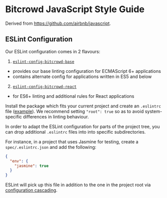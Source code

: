 # Bitcrowd JavaScript Style Guide

Derived from https://github.com/airbnb/javascript.

## ESLint Configuration

Our ESLint configuration comes in 2 flavours:

1. [`eslint-config-bitcrowd-base`](packages/eslint-config-bitcrowd-base)
  - provides our base linting configuration for ECMAScript 6+ applications
  - contains alternate config for applications written in ES5 and below
2. [`eslint-config-bitcrowd-react`](packages/eslint-config-bitcrowd-react)
  - for ES6+ linting and additional rules for React applications

Install the package which fits your current project and create an `.eslintrc`
file ([example](linters/.eslintrc.json)). We recommend setting `"root": true`
so as to avoid system-specific differences in linting behaviour.

In order to adapt the ESLint configuration for parts of the project tree,
you can drop additional `.eslintrc` files into into specific subdirectories.

For instance, in a project that uses Jasmine for testing,
create a `spec/.eslintrc.json` and add the following:

```json
{
  "env": {
    "jasmine": true
  }
}
```

ESLint will pick up this file in addition to the one in the project root via [configuration cascading](http://eslint.org/docs/user-guide/configuring#configuration-cascading-and-hierarchy).
